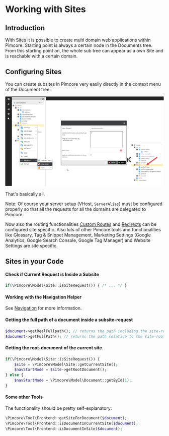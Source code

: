 # Working with Sites

## Introduction
With Sites it is possible to create multi domain web applications within Pimcore. 
 Starting point is always a certain node in the Documents tree. From this starting point on, the whole sub tree can appear
 as a own Site and is reachable with a certain domain.  

## Configuring Sites
You can create subsites in Pimcore very easily directly in the context menu of the Document tree: 

![Configuring Sites](../../img/sites.png)

That's basically all.
 
 Note: Of course your server setup (VHost, `ServerAlias`) must be configured properly so that all the requests for all the 
 domains are delegated to Pimcore. 
 
 
Now also the routing functionalities [Custom Routes](./02_Custom_Routes.md) and [Redirects](./04_Redirects.md) 
can be configured site specific. 
Also lots of other Pimcore tools and functionalities like Glossary, Tag & Snippet Management, Marketing Settings 
(Google Analytics, Google Search Console, Google Tag Manager) and Website Settings are site specific. 


## Sites in your Code

#### Check if Current Request is Inside a Subsite

```php 
if(\Pimcore\Model\Site::isSiteRequest()) { /* ... */ }
```

#### Working with the Navigation Helper
See [Navigation](../../03_Documents/03_Navigation.md) for more information. 


#### Getting the full path of a document inside a subsite-request
```php 
$document->getRealFullpath(); // returns the path including the site-root
$document->getFullPath(); // returns the path relative to the site-root
```


#### Getting the root-document of the current site
```php 
if(\Pimcore\Model\Site::isSiteRequest()) {
    $site = \Pimcore\Model\Site::getCurrentSite();
    $navStartNode = $site->getRootDocument();
} else {
    $navStartNode = \Pimcore\Model\Document::getById(1);
}
```

#### Some other Tools
The functionality should be pretty self-explanatory: 
```php 
\Pimcore\Tool\Frontend::getSiteForDocument($document);
\Pimcore\Tool\Frontend::isDocumentInCurrentSite($document);
\Pimcore\Tool\Frontend::isDocumentInSite($document);
```